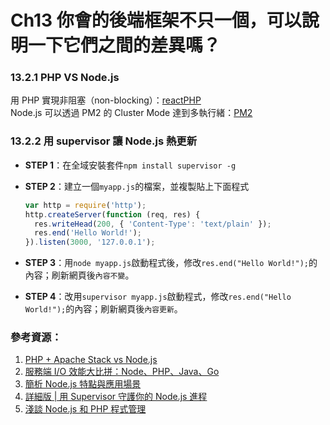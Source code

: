 # Ch13 你會的後端框架不只一個，可以說明一下它們之間的差異嗎？

### 13.2.1 PHP VS Node.js

用 PHP 實現非阻塞（non-blocking）：[reactPHP](https://reactphp.org/)  
Node.js 可以透過 PM2 的 Cluster Mode 達到多執行緒：[PM2](https://pm2.keymetrics.io/)

### 13.2.2 用 supervisor 讓 Node.js 熱更新

- **STEP 1**：在全域安裝套件`npm install supervisor -g`
- **STEP 2**：建立一個`myapp.js`的檔案，並複製貼上下面程式

  ```js
  var http = require('http');
  http.createServer(function (req, res) {
    res.writeHead(200, { 'Content-Type': 'text/plain' });
    res.end('Hello World!');
  }).listen(3000, '127.0.0.1'); 
  ```

- **STEP 3**：用`node myapp.js`啟動程式後，修改`res.end("Hello World!");`的內容；刷新網頁後`內容不變`。
- **STEP 4**：改用`supervisor myapp.js`啟動程式，修改`res.end("Hello World!");`的內容；刷新網頁後`內容更新`。

### 參考資源：

1. [PHP + Apache Stack vs Node.js](https://thomashunter.name/posts/2012-06-21-php-vs-nodejs)
2. [服務端 I/O 效能大比拼：Node、PHP、Java、Go](https://www.itread01.com/content/1549876684.html)
3. [簡析 Node.js 特點與應用場景](https://jishuin.proginn.com/p/763bfbd2cab5)
4. [詳細版 | 用 Supervisor 守護你的 Node.js 進程](https://www.jianshu.com/p/6d84e5efe99d)
5. [淺談 Node.js 和 PHP 程式管理](https://iter01.com/403097.html)
